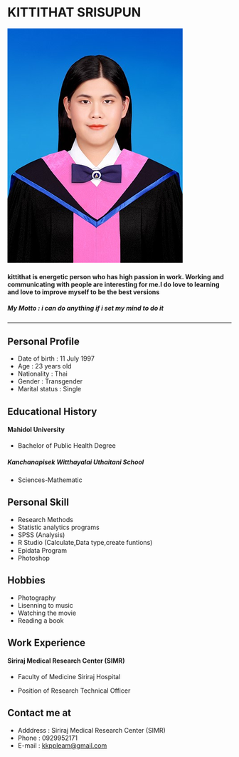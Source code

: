 
# **KITTITHAT SRISUPUN**
![IMG_4445 mu b.jpg](https://github.com/kittithat-1997/MyResume/blob/main/image/IMG_4445%20mu%20b.jpg)
#### kittithat is energetic person who has high passion in work. Working and communicating with people are interesting for me.I do love to learning and love to improve myself to be the best versions

##### **_My Motto : i can do anything if i set my mind to do it_**

***
## **Personal Profile**
* Date of birth : 11 July 1997
* Age : 23 years old
* Nationality  : Thai
* Gender : Transgender
* Marital status : Single

## **Educational History**
#### Mahidol University
* Bachelor of Public Health Degree 

##### Kanchanapisek Witthayalai Uthaitani School
* Sciences-Mathematic 

## **Personal Skill**
* Research Methods
* Statistic analytics programs 
* SPSS (Analysis)
* R Studio (Calculate,ฺData type,create funtions)
* Epidata Program
* Photoshop

## **Hobbies**
* Photography
* Lisenning to music
* Watching the movie
* Reading a book

## **Work Experience**
#### Siriraj Medical Research Center (SIMR)
- Faculty of Medicine Siriraj Hospital 
* Position of Research Technical Officer

## **Contact me at**
* Adddress : Siriraj Medical Research Center (SIMR)
* Phone : 0929952171
* E-mail : kkppleam@gmail.com
